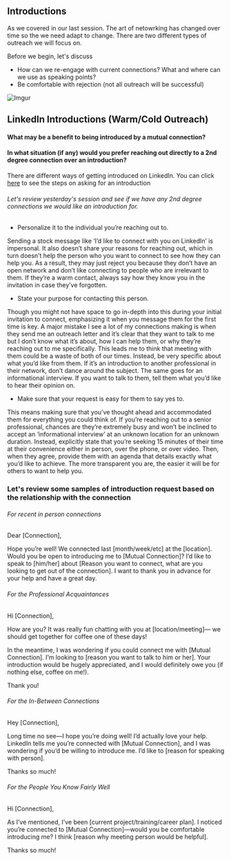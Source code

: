## Introductions
As we covered in our last session. The art of netowrking has changed over time so the we need adapt to change. There are two different types of outreach we will focus on.

Before we begin, let's discuss 

* How can we re-engage with current connections? What and where can we use as speaking points?
* Be comfortable with rejection (not all outreach will be successful)


![Imgur](https://i.imgur.com/kKGZcra.jpg)

## LinkedIn Introductions (Warm/Cold Outreach)
#### What may be a benefit to being introduced by a mutual connection?
#### In what situation (if any) would you prefer reaching out directly to a 2nd degree connection over an introduction?

There are different ways of getting introduced on LinkedIn. You can click <a href="https://www.linkedin.com/help/linkedin/answer/116/different-ways-of-getting-introduced-on-linkedin?lang=en">here</a> to see the steps on asking for an introduction

###### Let's review yesterday's session and see if we have any 2nd degree connections we would like an introduction for.

* Personalize it to the individual you’re reaching out to. 

Sending a stock message like ‘I’d like to connect with you on LinkedIn’ is impersonal. It also doesn’t share your reasons for reaching out, which in turn doesn’t help the person who you want to connect to see how they can help you. As a result, they may just reject you because they don’t have an open network and don’t like connecting to people who are irrelevant to them. If they’re a warm contact, always say how they know you in the invitation in case they’ve forgotten.

* State your purpose for contacting this person.

Though you might not have space to go in-depth into this during your initial invitation to connect, emphasizing it when you message them for the first time is key. A major mistake I see a lot of my connections making is when they send me an outreach letter and it’s clear that they want to talk to me but I don’t know what it’s about, how I can help them, or why they’re reaching out to me specifically. This leads me to think that meeting with them could be a waste of both of our times. Instead, be very specific about what you’d like from them. If it’s an introduction to another professional in their network, don’t dance around the subject. The same goes for an informational interview. If you want to talk to them, tell them what you’d like to hear their opinion on.

* Make sure that your request is easy for them to say yes to.

This means making sure that you’ve thought ahead and accommodated them for everything you could think of. If you’re reaching out to a senior professional, chances are they’re extremely busy and won’t be inclined to accept an ‘informational interview’ at an unknown location for an unknown duration. Instead, explicitly state that you’re seeking 15 minutes of their time at their convenience either in person, over the phone, or over video. Then, when they agree, provide them with an agenda that details exactly what you’d like to achieve. The more transparent you are, the easier it will be for others to want to help you.


### Let's review some samples of introduction request based on the relationship with the connection

###### For recent in person connections

Dear [Connection],

Hope you’re well! We connected last [month/week/etc] at the [location]. Would you be open to introducing me to [Mutual Connection]? I’d like to speak to [him/her] about [Reason you want to connect, what are you looking to get out of the connection]. I want to thank you in advance for your help and have a great day.


###### For the Professional Acquaintances

Hi [Connection],

How are you? It was really fun chatting with you at [location/meeting]— we should get together for coffee one of these days!

In the meantime, I was wondering if you could connect me with [Mutual Connection]. I’m looking to [reason you want to talk to him or her]. Your introduction would be hugely appreciated, and I would definitely owe you (if nothing else, coffee on me!).

Thank you!

###### For the In-Between Connections

Hey [Connection],

Long time no see—I hope you’re doing well! I’d actually love your help. LinkedIn tells me you’re connected with [Mutual Connection], and I was wondering if you’d be willing to introduce me. I’d like to [reason for speaking with person].

Thanks so much!



###### For the People You Know Fairly Well

Hi [Connection],

As I’ve mentioned, I’ve been [current project/training/career plan]. I noticed you’re connected to [Mutual Connection]—would you be comfortable introducing me? I think [reason why meeting person would be helpful].

Thanks so much!

